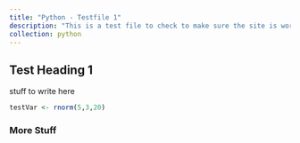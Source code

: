 ```yaml
---
title: "Python - Testfile 1"
description: "This is a test file to check to make sure the site is working"
collection: python
---
```


## Test Heading 1

stuff to write here

```r
testVar <- rnorm(5,3,20)
```

### More Stuff
